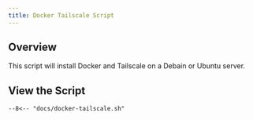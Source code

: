 ```yaml
---
title: Docker Tailscale Script
---
```


## Overview

This script will install Docker and Tailscale on a Debain or Ubuntu server.

## View the Script

```shell title="docker-tailscale.sh"
--8<-- "docs/docker-tailscale.sh"
```
